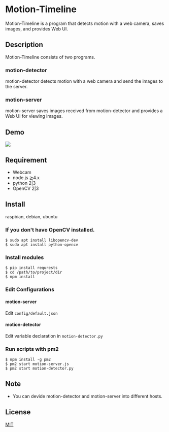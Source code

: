 # Motion-Timeline

Motion-Timeline is a program that detects motion with a web camera, saves images, and provides Web UI.


## Description
Motion-Timeline consists of two programs.

### motion-detector
motion-detector detects motion with a web camera and send the images to the server.

### motion-server
motion-server saves images received from motion-detector and provides a Web UI for viewing images.


## Demo
![](https://user-images.githubusercontent.com/19512599/32275626-50e23842-bf4f-11e7-8f34-74fc52866f5f.gif)


## Requirement
- Webcam
- node.js ≧4.x
- python  2|3
- OpenCV  2|3

## Install
raspbian, debian, ubuntu

### If you don't have OpenCV installed.
```
$ sudo apt install libopencv-dev
$ sudo apt install python-opencv
```

### Install modules
```
$ pip install requrests
$ cd /path/to/project/dir
$ npm install
```

### Edit Configurations
#### motion-server
Edit `config/default.json`

#### motion-detector
Edit variable declaration in `motion-detector.py`

### Run scripts with pm2

```
$ npm install -g pm2
$ pm2 start motion-server.js
$ pm2 start motion-detector.py
```

## Note
- You can devide motion-detector and motion-server into different hosts.

## License
[MIT](https://github.com/dono/Motion-Timeline/blob/master/LICENSE)